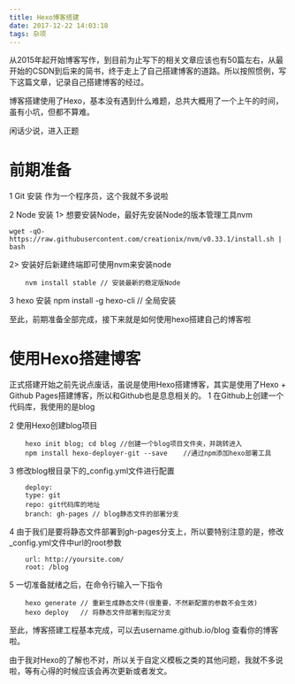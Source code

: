 ```yaml
---
title: Hexo博客搭建
date: 2017-12-22 14:03:18
tags: 杂项
---
```

从2015年起开始博客写作，到目前为止写下的相关文章应该也有50篇左右，从最开始的CSDN到后来的简书，终于走上了自己搭建博客的道路。所以按照惯例，写下这篇文章，记录自己搭建博客的经过。

博客搭建使用了Hexo，基本没有遇到什么难题，总共大概用了一个上午的时间，虽有小坑，但都不算难。

闲话少说，进入正题

前期准备
===

1 Git 安装
	作为一个程序员，这个我就不多说啦

2 Node 安装
	1> 想要安装Node，最好先安装Node的版本管理工具nvm

	wget -qO- https://raw.githubusercontent.com/creationix/nvm/v0.33.1/install.sh | bash

  2> 安装好后新建终端即可使用nvm来安装node

		nvm install stable // 安装最新的稳定版Node

3 hexo 安装
		npm install -g hexo-cli // 全局安装

至此，前期准备全部完成，接下来就是如何使用hexo搭建自己的博客啦

使用Hexo搭建博客
===

正式搭建开始之前先说点废话，虽说是使用Hexo搭建博客，其实是使用了Hexo + Github Pages搭建博客，所以和Github也是息息相关的。
	1 在Github上创建一个代码库，我使用的是blog

  2 使用Hexo创建blog项目  

		hexo init blog; cd blog	//创建一个blog项目文件夹，并跳转进入
		npm install hexo-deployer-git --save	//通过npm添加hexo部署工具

  3 修改blog根目录下的_config.yml文件进行配置

		deploy:
		type: git
		repo: git代码库的地址
		branch: gh-pages // blog静态文件的部署分支

  4 由于我们是要将静态文件部署到gh-pages分支上，所以要特别注意的是，修改_config.yml文件中url的root参数

		url: http://yoursite.com/
		root: /blog

  5 一切准备就绪之后，在命令行输入一下指令

		hexo generate // 重新生成静态文件(很重要，不然新配置的参数不会生效)
		hexo deploy   // 将静态文件部署到指定分支

至此，博客搭建工程基本完成，可以去username.github.io/blog 查看你的博客啦。

由于我对Hexo的了解也不对，所以关于自定义模板之类的其他问题，我就不多说啦，等有心得的时候应该会再次更新或者发文。